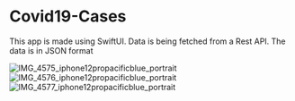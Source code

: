 # Covid19-Cases
This app is made using SwiftUI.
Data is being fetched from a Rest API. The data is in JSON format

![IMG_4575_iphone12propacificblue_portrait](https://user-images.githubusercontent.com/50924430/118236758-1be46d00-b4b4-11eb-9689-d463e68bd0c7.png)
![IMG_4576_iphone12propacificblue_portrait](https://user-images.githubusercontent.com/50924430/118236770-1f77f400-b4b4-11eb-9884-52674c439dfa.png)
![IMG_4577_iphone12propacificblue_portrait](https://user-images.githubusercontent.com/50924430/118236775-2141b780-b4b4-11eb-9fa2-0f4037d6f818.png)
